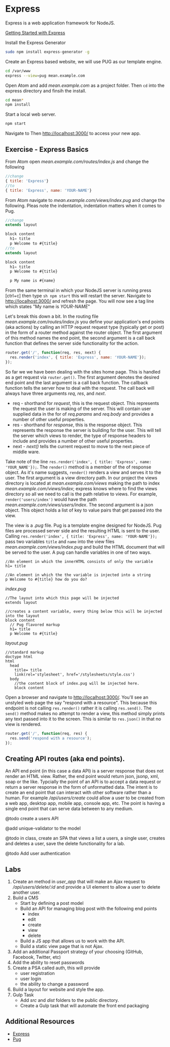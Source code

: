 # Express

Express is a web application framework for NodeJS.

[Getting Started with Express](https://expressjs.com/)

Install the Express Generator

```sh
sudo npm install express-generator -g

```

Create an Express based website, we will use PUG as our template engine.

```sh
cd /var/www
express --view=pug mean.example.com
```
Open Atom and add _mean.example.com_ as a project folder. Then ```cd``` into the express directory and finsih the install.

```sh
cd mean*
npm install
```

Start a local web server.

```sh
npm start
```

Navigate to Then [http://localhost:3000/](http://localhost:3000/) to access your new app.

## Exercise - Express Basics

From Atom open *mean.example.com/routes/index.js* and change the following

```js
//change
{ title: 'Express'}
//to
{ title: 'Express', name: 'YOUR-NAME'}
```

From Atom navigate to *mean.example.com/views/index.pug* and change the following. Pleas note the indentation, indentation matters when it comes to Pug.

```js
//change
extends layout

block content
  h1= title
  p Welcome to #{title}
//to
extends layout

block content
  h1= title
  p Welcome to #{title}

  p My name is #{name}
```

From the same terminal in which your NodeJS server is running press [ctrl+c] then type ```sh npm start``` this will restart the server. Navigate to [http://localhost:3000/](http://localhost:3000/) and refresh the page. You will now see a tag line which states "My name is _YOUR-NAME_"

Let's break this down a bit. In the routing file *mean.example.com/routes/index.js* you define your application's end points (aka actions) by calling an HTTP request request type (typically get or post) in the form of a router method against the router object. The first argument of this method names the end point, the second argument is a call back function that defines the server side functionality for the action.

```js
router.get('/', function(req, res, next) {
  res.render('index', { title: 'Express', name: 'YOUR-NAME'});
});
```

So far we we have been dealing with the sites home page. This is handled as a get request via ```router.get()```. The first argument denotes the desired end point and the last argument is a call back function. The callback function tells the server how to deal with the request. The call back will always have three arguments _req_, _res_, and _next_.

* req - shorthand for _request_, this is the request object. This represents the request the user is making of the server. This will contain user supplied data in the for of _req.params_ and _req.body_ and provides a number of other useful properties.
* res - shorthand for _response_, this is the response object. This represents the response the server is building for the user. This will tell the server which views to render, the type of response headers to include and provides a number of other useful properties.
* next - _next()_ tells the current request to move to the next piece of middle ware.

Take note of the line ```res.render('index', { title: 'Express', name: 'YOUR_NAME'});```. The ```render()``` method is a member of the of response object. As it's name suggests, ```render()``` renders a view and serves it to the user. The first argument is a view directory path. In our project the views directory is located at *mean.example.com/views* making the path to index *mean.example.com/views/index*; express knows where to find the views directory so all we need to call is the path relative to views. For example, ```render('users/index')``` would have the path *mean.example.com/views/users/index*. The second argument is a json object. This object holds a list of key to value pairs that get passed into the view.

The view is a _.pug_ file. Pug is a template engine designed for NodeJS. Pug files are processed server side and the resulting HTML is sent to the user. Calling ```res.render('index', { title: 'Express', name: 'YOUR-NAME'});``` pass two variables ```title``` and ```name``` into the view files *mean.example.com/views/index.pug* and build the HTML document that will be served to the user. A pug can handle variables in one of two ways.

```pug
//An element in which the innerHTML consists of only the variable
h1= title

//An element in which the the variable is injected into a string
p Welcome to #{title} how do you do?
```

*index.pug*
```pug
//The layout into which this page will be injected
extends layout

//creates a content variable, every thing below this will be injected into the layout
block content
  // Pug flavored markup
  h1= title
  p Welcome to #{title}
```

*layout.pug*
```
//standard markup
doctype html
html
  head
    title= title
    link(rel='stylesheet', href='/stylesheets/style.css')
  body
    //the content block of index.pug will be injected here.
    block content
```
Open a browser and navigate to [http://localhost:3000/](http://localhost:3000/users). You'll see an unstyled web page the say "respond with a resource".  This because this endpoint is not calling ```res.render()``` rather it is calling ```res.send()```. The ```send()``` method makes no attempt to render a view, this method simply prints any text passed into it to the screen. This is similar to ```res.json()``` in that no view is rendered.

```js
router.get('/', function(req, res) {
  res.send('respond with a resource');
});
```

## Creating API routes (aka end points).

An API end point (in this case a data API) is a server response that does not render an HTML view. Rather, the end point would return json, jsonp, xml, soap or the like. Typcially the point of an API is to accept a data request or return a server response in the form of unformatted data. The intent is to create an end point that can interact with other software rather than a human. For example */api/users/create* could allow a user to be created from a web app, desktop app, mobile app, console app, etc. The point is having a single end point that can serve data between to any medium.

@todo create a users API

@add unique-validator to the model

@todo in class, create an SPA that views a list a users, a single user, creates and deletes a user, save the delete functionality for a lab.

@todo Add user authentication

## Labs

1. Create an method in _user_app_ that will make an Ajax request to _/api/users/delete/:id_ and provide a UI element to allow a user to delete another user.
1. Build a CMS
    * Start by defining a post model
    * Build an API for managing blog post with the following end points
        * index
        * edit
        * create
        * view
        * delete
    * Build a JS app that allows us to work with the API.
    * Build a static view page that is not Ajax.
1. Add an additional Passport strategy of your choosing (GitHub, Facebook, Twitter, etc)
1. Add the ability to reset passwords
1. Create a PSA called auth, this will provide
    * user registration
    * user login
    * the ability to change a password
1. Build a layout for website and style the app.
1. Gulp Task
    * Add *src* and *dist* folders to the public directory.
    * Create a Gulp task that will automate the front end packaging

## Additional Resources
* [Express](https://expressjs.com/)
* [Pug](https://pugjs.org/api/getting-started.html)
